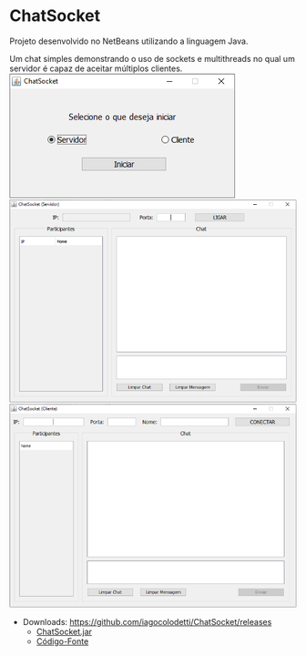 # ChatSocket

Projeto desenvolvido no NetBeans utilizando a linguagem Java.

Um chat simples demonstrando o uso de sockets e multithreads no qual um servidor é capaz de aceitar múltiplos clientes.
<img src="https://github.com/iagocolodetti/imagens/blob/master/chatsocketmain.png" alt="Tela inicial">
<img src="https://github.com/iagocolodetti/imagens/blob/master/chatsocketservidor.png" alt="Tela servidor">
<img src="https://github.com/iagocolodetti/imagens/blob/master/chatsocketcliente.png" alt="Tela cliente">

* Downloads: https://github.com/iagocolodetti/ChatSocket/releases
   * [ChatSocket.jar](https://github.com/iagocolodetti/ChatSocket/releases/download/v1.0/ChatSocket.jar "ChatSocket.jar")
   * [Código-Fonte](https://github.com/iagocolodetti/ChatSocket/archive/v1.0.zip "v1.0.zip")